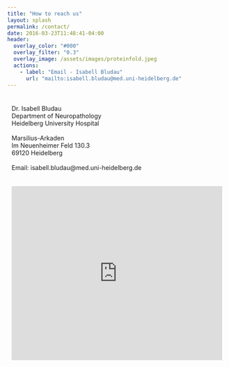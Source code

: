 ```yaml
---
title: "How to reach us"
layout: splash
permalink: /contact/
date: 2016-03-23T11:48:41-04:00
header:
  overlay_color: "#000"
  overlay_filter: "0.3"
  overlay_image: /assets/images/proteinfold.jpeg
  actions:
    - label: "Email - Isabell Bludau"
      url: "mailto:isabell.bludau@med.uni-heidelberg.de"
---
```


<div style="display: flex; justify-content: space-between; align-items: center; flex-wrap: wrap;">
  <div style="flex: 1; min-width: 300px; padding: 10px;">
    <p>Dr. Isabell Bludau<br>Department of Neuropathology<br>Heidelberg University Hospital<br><br>Marsilius-Arkaden<br>Im Neuenheimer Feld 130.3<br>69120 Heidelberg<br>​<br>Email: isabell.bludau@med.uni-heidelberg.de</p>
  </div>
  <div style="flex: 1; min-width: 300px; padding: 10px;">
    <div style="width: 100%; height: 400px;">
      <iframe src="https://www.google.com/maps/embed?pb=!1m18!1m12!1m3!1d5191.579672564542!2d8.668085077051334!3d49.412879971412785!2m3!1f0!2f0!3f0!3m2!1i1024!2i768!4f13.1!3m3!1m2!1s0x4797c12edb72c751%3A0xf8023778127f9cee!2sMarsilius-Arkaden!5e0!3m2!1sde!2sde!4v1717750780209!5m2!1sde!2sde" width="100%" height="100%" style="border:0;" allowfullscreen="" loading="lazy" referrerpolicy="no-referrer-when-downgrade"></iframe>
    </div>
  </div>
</div>
